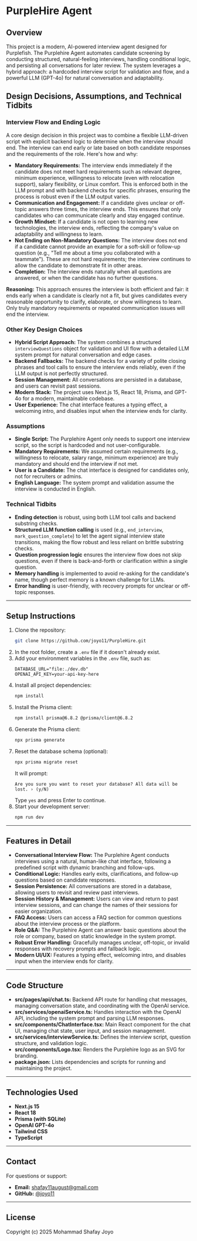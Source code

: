 # PurpleHire Agent

## Overview
This project is a modern, AI-powered interview agent designed for Purplefish. The Purplehire Agent automates candidate screening by conducting structured, natural-feeling interviews, handling conditional logic, and persisting all conversations for later review. The system leverages a hybrid approach: a hardcoded interview script for validation and flow, and a powerful LLM (GPT-4o) for natural conversation and adaptability.


## Design Decisions, Assumptions, and Technical Tidbits

### Interview Flow and Ending Logic
A core design decision in this project was to combine a flexible LLM-driven script with explicit backend logic to determine when the interview should end. The interview can end early or late based on both candidate responses and the requirements of the role. Here's how and why:

- **Mandatory Requirements:**
  The interview ends immediately if the candidate does not meet hard requirements such as relevant degree, minimum experience, willingness to relocate (even with relocation support), salary flexibility, or Linux comfort. This is enforced both in the LLM prompt and with backend checks for specific phrases, ensuring the process is robust even if the LLM output varies.
- **Communication and Engagement:**
  If a candidate gives unclear or off-topic answers three times, the interview ends. This ensures that only candidates who can communicate clearly and stay engaged continue.
- **Growth Mindset:**
  If a candidate is not open to learning new technologies, the interview ends, reflecting the company's value on adaptability and willingness to learn.
- **Not Ending on Non-Mandatory Questions:**
  The interview does not end if a candidate cannot provide an example for a soft-skill or follow-up question (e.g., "Tell me about a time you collaborated with a teammate"). These are not hard requirements; the interview continues to allow the candidate to demonstrate fit in other areas.
- **Completion:**
  The interview ends naturally when all questions are answered, or when the candidate has no further questions.

**Reasoning:**
This approach ensures the interview is both efficient and fair: it ends early when a candidate is clearly not a fit, but gives candidates every reasonable opportunity to clarify, elaborate, or show willingness to learn. Only truly mandatory requirements or repeated communication issues will end the interview.

### Other Key Design Choices
- **Hybrid Script Approach:**
  The system combines a structured `interviewQuestions` object for validation and UI flow with a detailed LLM system prompt for natural conversation and edge cases.
- **Backend Fallbacks:**
  The backend checks for a variety of polite closing phrases and tool calls to ensure the interview ends reliably, even if the LLM output is not perfectly structured.
- **Session Management:**
  All conversations are persisted in a database, and users can revisit past sessions.
- **Modern Stack:**
  The project uses Next.js 15, React 18, Prisma, and GPT-4o for a modern, maintainable codebase.
- **User Experience:**
  The chat interface features a typing effect, a welcoming intro, and disables input when the interview ends for clarity.

### Assumptions
- **Single Script:**
  The Purplehire Agent only needs to support one interview script, so the script is hardcoded and not user-configurable.
- **Mandatory Requirements:**
  We assumed certain requirements (e.g., willingness to relocate, salary range, minimum experience) are truly mandatory and should end the interview if not met.
- **User is a Candidate:**
  The chat interface is designed for candidates only, not for recruiters or admins.
- **English Language:**
  The system prompt and validation assume the interview is conducted in English.

### Technical Tidbits
- **Ending detection** is robust, using both LLM tool calls and backend substring checks.
- **Structured LLM function calling** is used (e.g., `end_interview`, `mark_question_complete`) to let the agent signal interview state transitions, making the flow robust and less reliant on brittle substring checks.
- **Question progression logic** ensures the interview flow does not skip questions, even if there is back-and-forth or clarification within a single question.
- **Memory handling** is implemented to avoid re-asking for the candidate's name, though perfect memory is a known challenge for LLMs.
- **Error handling** is user-friendly, with recovery prompts for unclear or off-topic responses.

---

## Setup Instructions

1. Clone the repository:
   ```bash
   git clone https://github.com/joyo11/PurpleHire.git
   ```
2. In the root folder, create a `.env` file if it doesn't already exist.
3. Add your environment variables in the `.env` file, such as:
   ```env
   DATABASE_URL="file:./dev.db"
   OPENAI_API_KEY=your-api-key-here
   ```
4. Install all project dependencies:
   ```bash
   npm install
   ```
5. Install the Prisma client:
   ```bash
   npm install prisma@6.8.2 @prisma/client@6.8.2
   ```
6. Generate the Prisma client:
   ```bash
   npx prisma generate
   ```
7. Reset the database schema (optional):
   ```bash
   npx prisma migrate reset
   ```
   It will prompt:
   ```
   Are you sure you want to reset your database? All data will be lost. › (y/N)
   ```
   Type `yes` and press Enter to continue.
8. Start your development server:
   ```bash
   npm run dev
   ```

---

## Features in Detail
- **Conversational Interview Flow:**
  The Purplehire Agent conducts interviews using a natural, human-like chat interface, following a predefined script with dynamic branching and follow-ups.
- **Conditional Logic:**
  Handles early exits, clarifications, and follow-up questions based on candidate responses.
- **Session Persistence:**
  All conversations are stored in a database, allowing users to revisit and review past interviews.
- **Session History & Management:**
  Users can view and return to past interview sessions, and can change the names of their sessions for easier organization.
- **FAQ Access:**
  Users can access a FAQ section for common questions about the interview process or the platform.
- **Role Q&A:**
  The Purplehire Agent can answer basic questions about the role or company, based on static knowledge in the system prompt.
- **Robust Error Handling:**
  Gracefully manages unclear, off-topic, or invalid responses with recovery prompts and fallback logic.
- **Modern UI/UX:**
  Features a typing effect, welcoming intro, and disables input when the interview ends for clarity.

---

## Code Structure
- **src/pages/api/chat.ts:** Backend API route for handling chat messages, managing conversation state, and coordinating with the OpenAI service.
- **src/services/openaiService.ts:** Handles interaction with the OpenAI API, including the system prompt and parsing LLM responses.
- **src/components/ChatInterface.tsx:** Main React component for the chat UI, managing chat state, user input, and session management.
- **src/services/interviewService.ts:** Defines the interview script, question structure, and validation logic.
- **src/components/Logo.tsx:** Renders the Purplehire logo as an SVG for branding.
- **package.json:** Lists dependencies and scripts for running and maintaining the project.

---

## Technologies Used
- **Next.js 15**
- **React 18**
- **Prisma (with SQLite)**
- **OpenAI GPT-4o**
- **Tailwind CSS**
- **TypeScript**

---

## Contact
For questions or support:

- **Email:** shafay11august@gmail.com
- **GitHub:** [@joyo11](https://github.com/joyo11)

---

## License
Copyright (c) 2025 Mohammad Shafay Joyo


